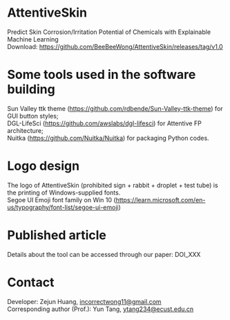 # AttentiveSkin
Predict Skin Corrosion/Irritation Potential of Chemicals with Explainable Machine Learning  
Download: https://github.com/BeeBeeWong/AttentiveSkin/releases/tag/v1.0


# Some tools used in the software building
Sun Valley ttk theme (https://github.com/rdbende/Sun-Valley-ttk-theme) for GUI button styles;  
DGL-LifeSci (https://github.com/awslabs/dgl-lifesci) for Attentive FP architecture;  
Nuitka (https://github.com/Nuitka/Nuitka) for packaging Python codes.


# Logo design
The logo of AttentiveSkin (prohibited sign + rabbit + droplet + test tube) is the printing of Windows-supplied fonts.  
Segoe UI Emoji font family on Win 10 (https://learn.microsoft.com/en-us/typography/font-list/segoe-ui-emoji)


# Published article
Details about the tool can be accessed through our paper: DOI_XXX


# Contact
Developer: Zejun Huang, incorrectwong11@gmail.com  
Corresponding author (Prof.): Yun Tang, ytang234@ecust.edu.cn
